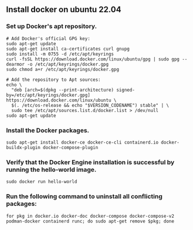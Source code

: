 ## Install docker on ubuntu 22.04


### Set up Docker's apt repository.

```
# Add Docker's official GPG key:
sudo apt-get update
sudo apt-get install ca-certificates curl gnupg
sudo install -m 0755 -d /etc/apt/keyrings
curl -fsSL https://download.docker.com/linux/ubuntu/gpg | sudo gpg --dearmor -o /etc/apt/keyrings/docker.gpg
sudo chmod a+r /etc/apt/keyrings/docker.gpg

# Add the repository to Apt sources:
echo \
  "deb [arch=$(dpkg --print-architecture) signed-by=/etc/apt/keyrings/docker.gpg] https://download.docker.com/linux/ubuntu \
  $(. /etc/os-release && echo "$VERSION_CODENAME") stable" | \
  sudo tee /etc/apt/sources.list.d/docker.list > /dev/null
sudo apt-get update
```

### Install the Docker packages.

```
sudo apt-get install docker-ce docker-ce-cli containerd.io docker-buildx-plugin docker-compose-plugin
```


### Verify that the Docker Engine installation is successful by running the hello-world image.


```
sudo docker run hello-world
```

### Run the following command to uninstall all conflicting packages:

```
for pkg in docker.io docker-doc docker-compose docker-compose-v2 podman-docker containerd runc; do sudo apt-get remove $pkg; done
```


